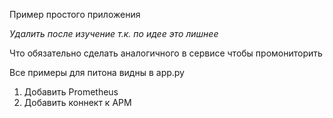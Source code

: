 Пример простого приложения


*Удалить после изучение т.к. по идее это лишнее*



Что обязательно сделать аналогичного в сервисе чтобы промониторить

Все примеры для питона видны в app.py

1. Добавить Prometheus
2. Добавить коннект к APM
